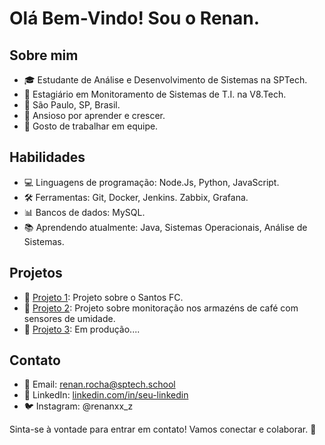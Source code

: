 # Olá Bem-Vindo! Sou o Renan.

## Sobre mim

- 🎓 Estudante de Análise e Desenvolvimento de Sistemas na SPTech.
- 💼 Estagiário em Monitoramento de Sistemas de T.I. na V8.Tech.
- 📍 São Paulo, SP, Brasil.
- 🌱 Ansioso por aprender e crescer.
- 👥 Gosto de trabalhar em equipe.

## Habilidades

- 💻 Linguagens de programação: Node.Js, Python, JavaScript.
- 🛠️ Ferramentas: Git, Docker, Jenkins. Zabbix, Grafana.
- 📊 Bancos de dados: MySQL.
- 📚 Aprendendo atualmente: Java, Sistemas Operacionais, Análise de Sistemas.

## Projetos

- 🚀 [Projeto 1](https://github.com/renanroccha/Renan_projetoIndividual.git): Projeto sobre o Santos FC.
- 🌟 [Projeto 2](https://github.com/Grupo2-ADSC/Projeto-TechSolutions.git): Projeto sobre monitoração nos armazéns de café com sensores de umidade.
- 🎯 [Projeto 3](link-para-projeto-3): Em produção....

## Contato

- 📧 Email: renan.rocha@sptech.school
- 🔗 LinkedIn: [linkedin.com/in/seu-linkedin](https://linkedin.com/in/renan-alves-rocha)
- 🐦 Instagram: @renanxx_z

Sinta-se à vontade para entrar em contato! Vamos conectar e colaborar. 🚀

<!---
renanroccha/renanroccha is a ✨ special ✨ repository because its `README.md` (this file) appears on your GitHub profile.
You can click the Preview link to take a look at your changes.
--->
